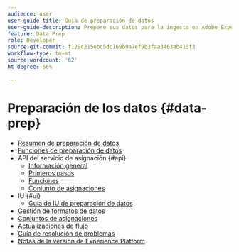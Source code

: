```yaml
---
audience: user
user-guide-title: Guía de preparación de datos
user-guide-description: Prepare sus datos para la ingesta en Adobe Experience Platform y descubra cómo la preparación de datos puede ayudarle a asignar, transformar y validar datos hoy mismo.
feature: Data Prep
role: Developer
source-git-commit: f129c215ebc5dc169b9a7ef9b3faa3463ab413f3
workflow-type: tm+mt
source-wordcount: '62'
ht-degree: 66%

---
```



# Preparación de los datos {#data-prep}

- [Resumen de preparación de datos](home.md)
- [Funciones de preparación de datos](functions.md)
- API del servicio de asignación {#api}
   - [Información general](./api/overview.md)
   - [Primeros pasos](./api/getting-started.md)
   - [Funciones](./api/functions.md)
   - [Conjunto de asignaciones](./api/mapping-set.md)
- IU {#ui}
   - [Guía de IU de preparación de datos](./ui/mapping.md)
- [Gestión de formatos de datos](./data-handling.md)
- [Conjuntos de asignaciones](mapping-set.md)
- [Actualizaciones de flujo](upserts.md)
- [Guía de resolución de problemas](troubleshooting-guide.md)
- [Notas de la versión de Experience Platform](https://experienceleague.adobe.com/es/docs/experience-platform/release-notes/latest)
